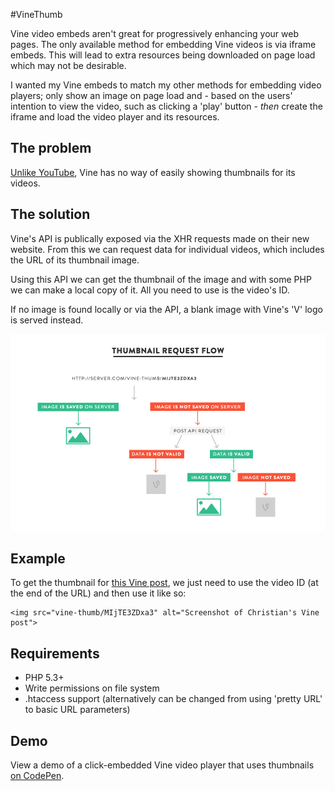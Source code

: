 #VineThumb

Vine video embeds aren't great for progressively enhancing your web pages. The only available method for embedding Vine videos is via iframe embeds. This will lead to extra resources being downloaded on page load which may not be desirable.

I wanted my Vine embeds to match my other methods for embedding video players; only show an image on page load and - based on the users' intention to view the video, such as clicking a 'play' button - _then_ create the iframe and load the video player and its resources.


## The problem

[Unlike YouTube](http://stackoverflow.com/a/2068371/930294), Vine has no way of easily showing thumbnails for its videos.


## The solution

Vine's API is publically exposed via the XHR requests made on their new website. From this we can request data for individual videos, which includes the URL of its thumbnail image.

Using this API we can get the thumbnail of the image and with some PHP we can make a local copy of it. All you need to use is the video's ID.

If no image is found locally or via the API, a blank image with Vine's 'V' logo is served instead.

![Thumbnail request flow diagram](media/flow.jpg)


## Example

To get the thumbnail for [this Vine post](https://vine.co/v/MIjTE3ZDxa3), we just need to use the video ID (at the end of the URL) and then use it like so:

```
<img src="vine-thumb/MIjTE3ZDxa3" alt="Screenshot of Christian's Vine post">
```


## Requirements

- PHP 5.3+
- Write permissions on file system
- .htaccess support (alternatively can be changed from using 'pretty URL' to basic URL parameters)


## Demo

View a demo of a click-embedded Vine video player that uses thumbnails [on CodePen](http://codepen.io/seanislegend/full/pjFql/).